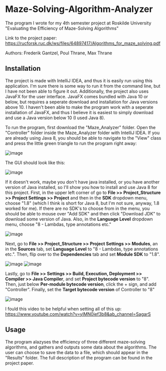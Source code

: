 # Maze-Solving-Algorithm-Analyzer
The program I wrote for my 4th semester project at Roskilde University "Evaluating the Efficiency of Maze-Solving Algorithms"

Link to the project paper: https://rucforsk.ruc.dk/ws/files/64897417/Algorithms_for_maze_solving.pdf

Authors: Frederik Gantzel, Poul Thrane, Max Thrane

## Installation
The project is made with IntelliJ IDEA, and thus it is easily run using this application. I'm sure there is some way to run it from the command line, but I have not been able to figure it out. Additionally, the project also uses JavaFX for the user interface. JavaFX comes bundled with Java 10 or below, but requires a seperate download and installation for Java versions above 10. I haven't been able to make the program work with a seperate installation of JavaFX, and thus I believe it is easiest to simply download and use a Java version below 10 (I used Java 8).

To run the program, first download the "Maze_Analyzer" folder. Open the "Controller" folder inside the Maze_Analyzer folder with IntelliJ IDEA. If you are already using Java 8, you should be able to navigate to the "View" class and press the little green triangle to run the program right away:

![image](https://user-images.githubusercontent.com/91853323/215629148-c49923cf-a2a5-4965-afb5-4e928e107ccd.png)

The GUI should look like this:

![image](https://user-images.githubusercontent.com/91853323/215628157-f0215b99-f667-4c44-a870-6cbcf2bb30eb.png)

If it doesn't work, maybe you don't have java installed, or you have another version of Java installed, so I'll show you how to install and use Java 8 for this project. First, in the upper left corner of  go to __File >> Project_Structure >> Project Settings >> Project__ and then in the __SDK__ dropdown menu, choose "1.8" (which I think is short for Java 8, but I'm not sure, anyway, 1.8 worked for me). If there are no SDK's to choose from in the menu, you should be able to mouse over "Add SDK" and then click "Download JDK" to download some version of Java. Also, in the __Language Level__ dropdown menu, choose "8 - Lambdas, type annotations etc."

![image](https://user-images.githubusercontent.com/91853323/215626343-13493e93-67d4-455c-8175-6fb9d7e6b384.png)

Next, go to __File >> Project_Structure >> Project Settings >> Modules__, an in the __Sources__ tab, set __Language Level__ to "8 - Lambdas, type annotations etc.". Then, flip over to the __Dependencies__ tab and set __Module SDK__ to "1.8".

![image](https://user-images.githubusercontent.com/91853323/215626671-d4a4c857-71f1-4821-8edc-b9eb7045f6a2.png)
![image](https://user-images.githubusercontent.com/91853323/215626764-1fe0d523-748c-47cb-87f2-ba4ad6393adb.png)

Lastly, go to __File >> Settings >> Build, Execution, Deployment >> Compiler >> Java Compiler__, and set __Project bytecode version__ to "8". Then, just below __Per-module bytecode version__, click the + sign, and add "Controller". Finally, set the __Target bytecode version__ of Controller to "8"

![image](https://user-images.githubusercontent.com/91853323/215627649-c3ac1d09-1a9a-4584-a8ff-916135973abd.png)

I fould this video to be helpful when setting all of this up: https://www.youtube.com/watch?v=yIMN0ief3b8&ab_channel=SagarS

## Usage
The program alazyses the efficiency of three different maze-solving algorithms, and gathers and outputs some data about the algorithms. The user can choose to save the data to a file, which should appear in the "Results" folder. The full description of the program can be found in the project paper.


